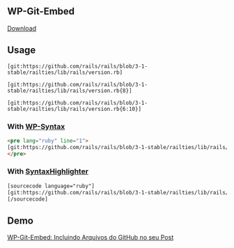 WP-Git-Embed
--------

[Download](https://github.com/gbaptista/wp-git-embed/archive/master.zip)

Usage
--------

```
[git:https://github.com/rails/rails/blob/3-1-stable/railties/lib/rails/version.rb]
```

```
[git:https://github.com/rails/rails/blob/3-1-stable/railties/lib/rails/version.rb{8}]
```

```
[git:https://github.com/rails/rails/blob/3-1-stable/railties/lib/rails/version.rb{6:10}]
```

### With [WP-Syntax](http://wordpress.org/extend/plugins/wp-syntax/)

```html
<pre lang="ruby" line="1">
[git:https://github.com/rails/rails/blob/3-1-stable/railties/lib/rails/version.rb]
</pre>
```

### With [SyntaxHighlighter](http://wordpress.org/extend/plugins/syntaxhighlighter/)

```html
[sourcecode language="ruby"]
[git:https://github.com/rails/rails/blob/3-1-stable/railties/lib/rails/version.rb]
[/sourcecode]
```

Demo
--------

[WP-Git-Embed: Incluindo Arquivos do GitHub no seu Post](http://gbaptista.com/2013/02/13/wp-git-embed-incluindo-arquivos-do-github-no-seu-post/)
